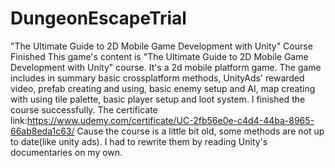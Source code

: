 # DungeonEscapeTrial
"The Ultimate Guide to 2D Mobile Game Development with Unity" Course Finished
This game's content is "The Ultimate Guide to 2D Mobile Game Development with Unity" course. It's a 2d mobile platform game.
The game includes in summary basic crossplatform methods, UnityAds' rewarded video, prefab creating and using, basic enemy setup and AI, map creating with using tile palette, basic player setup and loot system. 
I finished the course successfully. The certificate link:https://www.udemy.com/certificate/UC-2fb56e0e-c4d4-44ba-8965-66ab8eda1c63/ 
Cause the course is a little bit old, some methods are not up to date(like unity ads). I had to rewrite them by reading Unity's documentaries on my own. 
